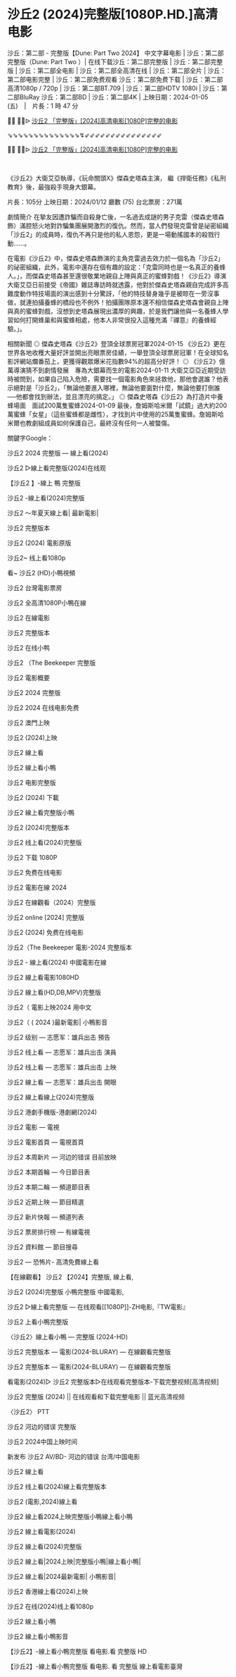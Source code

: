 沙丘2 (2024)完整版[1080P.HD.]高清电影
=
沙丘：第二部 - 完整版【Dune: Part Two 2024】 中文字幕电影 | 沙丘：第二部完整版（Dune: Part Two ）| 在线下载沙丘：第二部完整版 | 沙丘：第二部完整版 | 沙丘：第二部全电影 | 沙丘：第二部全高清在线 | 沙丘：第二部全片 | 沙丘：第二部电影完整 | 沙丘：第二部免费观看 沙丘：第二部免费下载 | 沙丘：第二部高清1080p / 720p | 沙丘：第二部BT.709 | 沙丘：第二部HDTV 1080i | 沙丘：第二部BluRay 沙丘：第二部BD | 沙丘：第二部4K | 上映日期：2024-01-05 (五) | 片長：1 時 47 分

<p>🔴🔴 🔴🔴ᐅ <a href="https://t.co/VBD8o6Oxoj">沙丘2 「完整版」[2024]高清电影[1080P]完整的电影</a></p>
<p>⇘⇘⇘⇘⇘⇘⇘⇘⇘⇘⇘⇘⇘⇘↯⇙⇙⇙⇙⇙⇙⇙⇙⇙⇙⇙⇙⇙⇙⇙</p>
<p>🔴🔴 🔴🔴ᐅ <a href="https://t.co/dbPwcDz6ub">沙丘2 「完整版」[2024]高清电影[1080P]完整的电影</a></p>
<p><br></p>

《沙丘2》大衛艾亞執導，《玩命關頭X》傑森史塔森主演， 繼《捍衛任務》《私刑教育》後，最強殺手現身大銀幕。

片長：105分 上映日期：2024/01/12 廳數 (75) 台北票房：271萬

劇情簡介
在摯友因遭詐騙而自殺身亡後，一名過去成謎的男子克雷（傑森史塔森 飾）滿腔怒火地對詐騙集團展開激烈的復仇。然而，當人們發現克雷曾是祕密組織「沙丘2」的成員時，復仇不再只是他的私人恩怨，更是一場動搖國本的殺戮行動……。

在電影《沙丘2》中，傑森史塔森飾演的主角克雷過去效力於一個名為「沙丘2」的祕密組織，此外，電影中還存在個有趣的設定：「克雷同時也是一名真正的養蜂人。」，而傑森史塔森甚至還很敬業地親自上陣與真正的蜜蜂對戲！《沙丘2》導演大衛艾亞日前接受《帝國》雜誌專訪時就透露，他對於傑森史塔森親自完成許多高難度動作特技場面的演出感到十分驚訝，「他的特技替身幾乎是被晾在一旁沒事做，就連拍攝養蜂的橋段也不例外！拍攝團隊原本還不相信傑森史塔森會親自上陣與真的蜜蜂對戲，沒想到史塔森展現出濃厚的興趣，於是我們讓他與一名養蜂人學習如何打開蜂巢和與蜜蜂相處，他本人非常很投入這種充滿『禪意』的養蜂經驗。」。

相關新聞
◎ 傑森史塔森《沙丘2》登頂全球票房冠軍2024-01-15
《沙丘2》更在世界各地收穫大量好評並開出亮眼票房佳績，一舉登頂全球票房冠軍！在全球知名影評網站爛番茄上，更獲得觀眾爆米花指數94%的超高分好評！
◎ 《沙丘2》億萬導演猜不到劇情發展　專為大銀幕而生的電影2024-01-11
大衛艾亞亞近期受訪時被問到，如果自己陷入危險，需要找一個電影角色來拯救他，那他會選誰？他表示絕對是「沙丘2」，「無論他要進入哪裡，無論他要面對什麼，無論他要打倒誰──他都會找到辦法，並且漂亮的搞定。」
◎ 傑森史塔森《沙丘2》為打造片中養蜂場面　面試200萬隻蜜蜂2024-01-09
最後，詹姆斯哈米爾「試鏡」過大約200萬蜜蜂「女星」（這些蜜蜂都是雌性），才找到片中使用的25萬隻蜜蜂。詹姆斯哈米爾也教劇組成員如何保護自己，最終沒有任何一人被螫傷。

關鍵字Google：

沙丘2 2024 完整版 — 線上看(2024)

沙丘2 ▷線上看完整版(2024)在线观

【沙丘2 】-線上 鴨 完整版

沙丘2 -線上看(2024)完整版

沙丘2 ～年夏天線上看| 最新電影|

沙丘2 完整版本

沙丘2 (2024) 電影原版

沙丘2~ 线上看1080p

看~ 沙丘2 (HD)小鴨視頻

沙丘2 台灣電影票房

沙丘2 全高清1080P小鴨在線

沙丘2 在線電影

沙丘2 完整版本

沙丘2 在线小鸭

沙丘2 （The Beekeeper 完整版

沙丘2 電影概要

沙丘2 2024 完整版

沙丘2 2024 在线电影免费

沙丘2 澳門上映

沙丘2 (2024)上映

沙丘2 線上看

沙丘2 線上看小鴨

沙丘2 电影完整版

沙丘2 (2024) 下載

沙丘2 線上看完整版小鴨

沙丘2 (2024)完整版本

沙丘2 线上看(2024)完整版

沙丘2 下载 1080P

沙丘2 免费在线电影

沙丘2 電影在線 2024

沙丘2 在線觀看（2024）完整版

沙丘2 online [2024] 完整版

沙丘2 (2024) 免费在线电影

沙丘2（The Beekeeper 電影-2024 完整版本

沙丘2 - 線上看(2024) 中國電影在線

沙丘2 線上看電影1080HD

沙丘2 線上看(HD,DB,MPV)完整版

沙丘2（ 電影上映2024 用中文

沙丘2（ ( 2024 )最新電影| 小鴨影音

沙丘2 级别 — 志愿军：雄兵出击 預告

沙丘2 线上看 — 志愿军：雄兵出击 演員

沙丘2 线上看 — 志愿军：雄兵出击 上映

沙丘2 線上看 — 志愿军：雄兵出击 開眼

沙丘2 線上看線上(2024)完整版

沙丘2 港劇手機版-港劇網(2024)

沙丘2 電影 — 電視

沙丘2 電影首頁 — 電視首頁

沙丘2 本周新片 — 河边的错误 目前放映

沙丘2 本期首輪 — 今日節目表

沙丘2 本期二輪 — 頻道節目表

沙丘2 近期上映 — 節目精選

沙丘2 新片快報 — 頻道列表

沙丘2 票房排行榜 — 有線電視

沙丘2 資料館 — 節目搜尋

沙丘2 — 恐怖片- 高清免費線上看

【在線觀看】 沙丘2 【2024】完整版, 線上看,

沙丘2 (2024)完整版 小鴨完整版 中國電影,

沙丘2 ▷線上看完整版 — 在线观看[[1080P]]-ZH电影,『TW電影』

沙丘2 上看小鴨完整版

〈沙丘2〉線上看小鴨 ― 完整版 (2024-HD)

沙丘2 完整版本 — 電影(2024-BLURAY) — 在線觀看完整版

沙丘2 完整版本 — 電影(2024-BLURAY) — 在線觀看完整版

看電影(2024)▷ 沙丘2 完整版本▷在线观看完整版本-下载完整视频[高清视频]

沙丘2 完整版 (2024) || 在线观看和下载完整电影 || 蓝光高清视频

〈沙丘2〉 PTT

沙丘2 河边的错误 完整版

沙丘2 2024中国上映时间

新发布 沙丘2 AV/BD- 河边的错误 台湾/中国电影

沙丘2 線上看

沙丘2 线上看(2024)線上看完整版本

沙丘2 (電影,2024)線上看

沙丘2 線上看2024上映完整版小鴨線上看小鴨

沙丘2 線上看電影(2024)

沙丘2 線上看(2024)完整版

沙丘2 線上看|2024上映|完整版小鴨|線上看小鴨|

沙丘2 線上看|2024最新電影| 小鴨影音|

沙丘2 香港線上看(2024)上映

沙丘2 在线(2024)线上看1080p

沙丘2 線上看小鴨

沙丘2 線上看小鴨影音

【沙丘2】-線上看小鴨完整版 看电影.看 完整版 HD

【沙丘2】-線上看小鴨完整版 看电影. 看 完整版 線上看電影臺灣 
